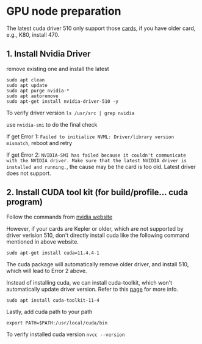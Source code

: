# GPU node preparation

The latest cuda driver 510 only support those [cards](https://docs.nvidia.com/datacenter/tesla/tesla-release-notes-510-47-03/index.html), if you have older card, e.g., K80, install 470.

## 1. Install Nvidia Driver
remove existing one and install the latest
```
sudo apt clean
sudo apt update
sudo apt purge nvidia-* 
sudo apt autoremove
sudo apt-get install nvidia-driver-510 -y
```

To verify driver version
```ls /usr/src | grep nvidia```

use  ```nvidia-smi``` to do the final check

If get Error 1: ```Failed to initialize NVML: Driver/library version mismatch```, reboot and retry

If get Error 2: ```NVIDIA-SMI has failed because it couldn't communicate with the NVIDIA driver. Make sure that the latest NVIDIA driver is installed and running.```, the cause may be the card is too old. Latest driver does not support.

## 2. Install CUDA tool kit (for build/profile... cuda program)
Follow the commands from [nvidia website](https://developer.nvidia.com/cuda-downloads)

However, if your cards are Kepler or older, which are not supported by driver verision 510, don't directly install cuda like the following command mentioned in above website.

```sudo apt-get install cuda=11.4.4-1```

The cuda package will automatically remove older driver, and install 510, which will lead to Error 2 above. 

Instead of installing cuda, we can install cuda-toolkit, which won't automatically update driver version. Refer to this [page](https://forums.developer.nvidia.com/t/cuda-11-4-installer-wants-to-install-nvidia-driver-version-incompatible-with-tesla-k40m/192879) for more info. 

```sudo apt install cuda-toolkit-11-4```

Lastly, add cuda path to your path

```export PATH=$PATH:/usr/local/cuda/bin```

To verify installed cuda version
```nvcc --version```
